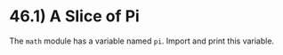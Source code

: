 # 46.1) A Slice of Pi

The `math` module has a variable named `pi`. Import and print this variable.
